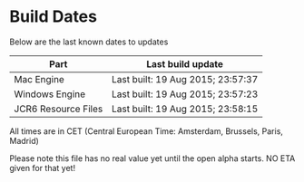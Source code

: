 # Build Dates

Below are the last known dates to updates

Part | Last build update
-----|-----
Mac Engine | Last built: 19 Aug 2015; 23:57:37
Windows Engine | Last built: 19 Aug 2015; 23:57:23
JCR6 Resource Files | Last built: 19 Aug 2015; 23:58:15
All times are in CET (Central European Time: Amsterdam, Brussels, Paris, Madrid)


Please note this file has no real value yet until the open alpha starts. NO ETA given for that yet!
